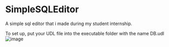 # SimpleSQLEditor
A simple sql editor that i made during my student internship.

To set up, put your UDL file into the executable folder with the name DB.udl
![image](https://github.com/user-attachments/assets/aef2d0d2-ce25-48f6-ab86-678459d3670b)
